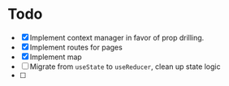 # Todo

-   [x] Implement context manager in favor of prop drilling.
-   [x] Implement routes for pages
-   [x] Implement map
-   [ ] Migrate from `useState` to `useReducer`, clean up state logic
-   [ ]
